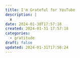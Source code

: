 ```yaml
---
title: I'm Grateful for YouTube
description: |
  x
date: 2024-01-30T17:57:18
created: 2024-01-31 17:57:18
categories:
  - gratitude
draft: false
updated: 2024-01-31T17:58:24
---
```

